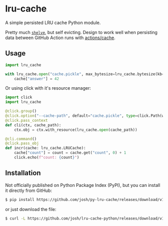 # lru-cache

A simple persisted LRU cache Python module.

Pretty much [`shelve`](https://docs.python.org/3/library/shelve.html), but self evicting. Design to work well when persisting data between GitHub Action runs with [actions/cache](https://github.com/actions/cache).

## Usage

```python
import lru_cache

with lru_cache.open("cache.pickle", max_bytesize=lru_cache.bytesize(kb=5)) as cache:
    cache["answer"] = 42
```

Or using click with it's resource manager:

```python
import click
import lru_cache

@click.group()
@click.option("--cache-path", default="cache.pickle", type=click.Path(writable=True))
@click.pass_context
def cli(ctx, cache_path):
    ctx.obj = ctx.with_resource(lru_cache.open(cache_path))

@cli.command()
@click.pass_obj
def incr(cache: lru_cache.LRUCache):
    cache["count"] = count = cache.get("count", 0) + 1
    click.echo(f"count: {count}")
```

## Installation

Not officially published on Python Package Index (PyPI), but you can install it directly from GitHub:

```sh
$ pip install https://github.com/josh/py-lru-cache/releases/download/v1.0.1/lru_cache-1.0.1-py3-none-any.whl
```

or just download the file:

```sh
$ curl -L https://github.com/josh/lru-cache-python/releases/download/v1.0.1/lru_cache.py >lru_cache.py
```
